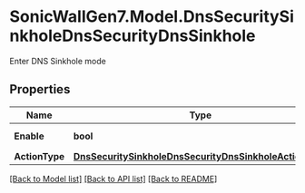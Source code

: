 # SonicWallGen7.Model.DnsSecuritySinkholeDnsSecurityDnsSinkhole
Enter DNS Sinkhole mode

## Properties

Name | Type | Description | Notes
------------ | ------------- | ------------- | -------------
**Enable** | **bool** | Enable DNS Sinkhole | [optional] 
**ActionType** | [**DnsSecuritySinkholeDnsSecurityDnsSinkholeActionType**](DnsSecuritySinkholeDnsSecurityDnsSinkholeActionType.md) |  | [optional] 

[[Back to Model list]](../README.md#documentation-for-models) [[Back to API list]](../README.md#documentation-for-api-endpoints) [[Back to README]](../README.md)

